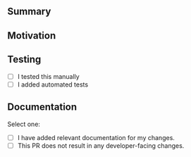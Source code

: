 ## Summary
<!-- Simple summary of what was changed. -->

## Motivation
<!-- Why are you making this change? If it's for fixing a bug, if possible, please include a link to the relevant issue, a code snippet, or an example project that demonstrates the bug. -->

## Testing
<!-- Did you test your changes? Ideally you should check both of the following boxes. -->
- [ ] I tested this manually
- [ ] I added automated tests

## Documentation

Select one: 
- [ ] I have added relevant documentation for my changes.
- [ ] This PR does not result in any developer-facing changes.

